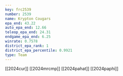 ```yaml
---
key: frc2539
number: 2539
name: Krypton Cougars
epa_end: 43.22
auto_epa_end: 12.66
teleop_epa_end: 24.31
endgame_epa_end: 6.25
winrate: 0.7578
district_epa_rank: 1
district_epa_percentile: 0.9921
type: Team
---
```

[[2024cur]]
[[2024mrcmp]]
[[2024pahat]]
[[2024paphi]]
